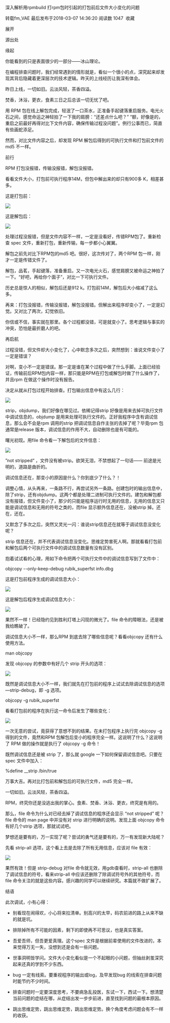 深入解析用rpmbuild 打rpm包时引起的打包前后文件大小变化的问题

转载fm_VAE 最后发布于2018-03-07 14:36:20 阅读数 1047  收藏

展开

源出处

缘起

你能看到的只是表面很少的一部分——冰山理论。

在编程排查问题时，我们经常遇到的情形就是，看似一个很小的点，深究起来却发现其背后隐藏着更深层次的技术逻辑。昨天的上线经历让我深有体会。

昨日上线，一切如旧。云淡风轻，茶香四溢。

焚香，沐浴，更衣，食素三日之后总该一切无忧了吧。

用 RPM 包在线上解包完成，轻泯了一口茶水，正准备手起键落重启服务。电光火石之间，感觉命运之神轻拍了一下我的肩膀：“还差点什么吧？” “额，好像是的，重启之前最好再得对比下文件内容，确保传输过程没问题”。例行公事而已，简直有些画蛇添足。

然而，对比文件内容之后，却发现 RPM 解包后得到的可执行文件和打包前文件的 md5 不一样。

前行

RPM 打包没报错，传输没报错，解包没报错。

看看文件大小，打包前可执行程序14M，但包中解出来的却只有900多 K，相差甚多。

这是打包前：

![](images/1FA1F6F3ED32463184C5F80893E6FB43124c266a_hd.jpeg)

这是解包后：

![](images/9A257A320162470FB1DEC25BD115450D081a37f9_hd.jpeg)

处理过程没报错，但是文件内容不一样，一定是没看好，传错RPM包了。重新检查 spec 文件，重新打包，重新传输，每一步都小心翼翼。

解包之前先对比下RPM包的md5 吧。很好，这次传对了，两个RPM 包一样，刚才一定是传错文件了。

解包，品茗，手起键落，准备重启。又一次电光火石，感觉肩膀又被命运之神拍了一下。“好吧，再给你个面子”，对比一下可执行文件。

历史总是惊人的相似，解包后还是912 k。打包前14M，解包后大小缩减了这么多。

再来：打包没报错，传输没报错，解包没报错。但解出来程序却变小了，一定是幻觉。又对比了两次，幻觉依旧。

你信或不信，事实就在那里。各个过程都没错，可是就变小了。思考逻辑与事实的冲突，恐怕是最折磨人的吧。

再启航

过程没错，但文件却大小变化了，心中默念多次之后，突然想到：谁说文件变小了一定是错误？

对啊，变小不一定是错误。那一定是谁在某个过程中做了什么手脚。上面已经验证，传输前后RPM包内容一样，那只能是RPM在打包或解包时做了什么操作了，并且rpm 在做这个操作时没有报告。

决定从就从打包过程开始排查。打包输出信息中有这么几行：

![](images/32FE19D6089F4B09B8C8608C404C3B2520e20f86_hd.jpeg)

strip，objdump，我们好像在哪见过。依稀记得strip 好像是用来去掉可执行文件中调试信息的，objdump 是用来处理可执行文件的。正好我程序中含有调试信息，那么会不会是rpm 调用的strip 把调试信息自作主张的去掉了呢？毕竟rpm 包通常是release 版本，调试信息的作用不大，自动删除也是有可能的。

曙光初现。用file 命令看一下解包后的文件信息：

![](images/25B34F402305478EA7BB1D2195603CF77414c2ee_hd.jpeg)

”not stripped“ ，文件没有被strip。欲哭无泪，不禁想起了一句话—— 前途是光明的，道路是曲折的。

调试信息还在，那变小的原因是什么？你到底少了什么？！

调整心情，从头再来，一条路不行，再尝试另外一条路。创建包时的输出信息中，除了strip，还有objdump。这两个都是处理二进制可执行文件的。建包和解包都没有报错，但文件变小了，那少的只能是程序运行时无用的信息，无用的信息又只能是调试信息和无用的符号之类的，而file 显示额外信息还在，没被strip 掉。还在，还在。

又默念了多次之后，突然又灵光一闪：谁说strip信息还在就等于调试信息没变化呢？

strip 信息还在，并不代表调试信息没变化。思维定势害死人啊。那就看看打包前和解包后两个可执行文件中的调试信息数量有没有区别。

抱着试试看的心理，用如下命令把两个可执行文件中的调试信息写到了文件中：

objcopy --only-keep-debug rubik_superfst info.dbg


这是打包前程序生成的调试信息大小：

![](images/AA1E2E6E886647EFA432EDF0A72FB04207143441170.jpeg)

这是解包后程序生成调试信息大小：

![](images/0EAABFD2A0C04ED088A4633FA899CF8Eb4a3413d_hd.jpeg)

果然不一样！已经隐约见到胜利灯塔上闪现的微光了。file 命令的障眼法，还是被我给瞧破了。

调试信息大小不一样，那么RPM 到底去除了哪些信息呢？看看objcopy 还有什么使用方法。

man objcopy


发现 objcopy 的参数中有好几个 strip 开头的选项：

![](images/9DEC6968FD3B49C9880BBCBA7D92ADC793cae38b_hd.jpeg)

既然是调试信息大小不一样，我们就先在打包前的程序上试试去除调试信息的选项 —strip-debug，即 -g 选项。

objcopy -g rubik_superfst


看看打包前的程序在执行这一命令后发生了哪些变化：

![](images/727F3809357A4D5DBC88AEB1F13C97FC2f9d7b70_hd.jpeg)

一次无意的尝试，竟获得了意想不到的结果。在未打包程序上执行完 objcopy -g 得到的文件，竟然和RPM 包解包后变小的程序完全一样。这说明了什么？这说明了 RPM 做的操作就是执行了 objcopy -g 命令！

既然调试信息还是被 strip 了，那么就 google 一下如何保留调试信息吧。只要在 spec 文件中加入：

%define __strip /bin/true


万事大吉。再对比打包前和解包后的可执行文件，md5 完全一样。

一切如旧。云淡风轻，茶香四溢。

RPM，终究你还是没逃出我的掌心。食素、焚香、沐浴、更衣，终究是有用的。

那么，file 命令为什么对已经去掉了调试信息的程序还会显示 “not stripped” 呢？file 命令的 man page 中并没有对 strip 进行明确的说明。发现上面 objcopy 命令有好几个strip 选项，那就试试吧。

梦想还是要有的，万一实现了呢？尝试的勇气还是要有的，万一有发现新大陆呢？

先看 strip-all 选项，这个看上去是去除了所有无用信息，应该对 file 有效：

![](images/02ECBF217CED4DB7B890EC99551E3C228b6bc30c_hd.jpeg)

果然有效！但是 strip-debug 对file 命令就无效，用gdb查看时，strip-all 也删除了调试信息的符号，看来strip-all 中应该还删除了除调试符号外的其他符号，而 file 命令关注的就是这些内容。感兴趣的同学可以继续研究。本篇就不做扩展了。

结语

此次调试，小有心得：

- 别看现在闹得欢，小心将来拉清单。别高兴的太早，码农前进的路上从来不缺的就是坑。

- 排除掉所有不可能的因素，剩下的即使再不可思议，也是真实答案。

- 吾爱吾师，但吾更爱真理。这个spec 文件是根据前辈使用的文件改进的，本来觉得万无一失，没想到还是会有一些问题。

- 世事洞明皆学问。文件大小变化看似是一个不起眼的小问题，但抽丝剥茧深究起来还真的学到不少东西。

- bug 一定有线索。要重视程序的输出或log，及早发现bug 的线索在排查问题时能节约不少时间。

- 排查问题时一定要深度思考，不要病急乱投医，东试一下，西试一下。想清楚当前问题的症结在哪，从症结出发一步步前进，直至找到问题的最根本原因。

- 跳出思维定势，跳出思维定势，跳出思维定势。换个角度考虑问题会有不一样的收获。